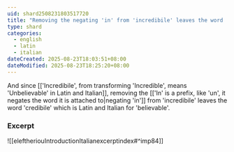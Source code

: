 ```yaml
---
uid: shard2508231803517720
title: "Removing the negating 'in' from 'incredibile' leaves the word 'credibile' which is Latin and Italian for 'believable'"
type: shard
categories:
  - english
  - latin
  - italian
dateCreated: 2025-08-23T18:03:51+08:00
dateModified: 2025-08-23T18:25:20+08:00
---
```

And since [['Incredibile', from transforming 'Incredible', means 'Unbelievable' in Latin and Italian]], removing the [['In' is a prefix, like 'un', it negates the word it is attached to|negating 'in']] from 'incredibile' leaves the word 'credibile' which is Latin and Italian for 'believable'. 

### Excerpt
![[eleftheriouIntroductionItalianexcerptindex#^imp84]]